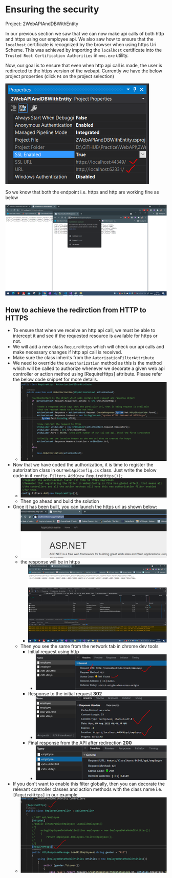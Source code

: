 # Ensuring the security

Project: 2WebAPIAndDBWithEntity

In our previous section we saw that we can now make api calls of both http and https using our employee api. We also saw how to ensure that the `localhost` certificate is recognized by the browser when using https Uri Scheme. This was achieved by importing the `localhost` certificate into the `Trusted Root Certification Authorities` in `mmc.exe` utility.

Now, our goal is to ensure that even when http api call is made, the user is redirected to the https version of the webapi. Currently we have the below project properties (click `F4` on the project selection)

![properties](./images/14.PNG)

So we know that both the endpoint i.e. https and http are working fine as below

![endpoints](./images/15.png)

## How to achieve the redirction from HTTP to HTTPS

- To ensure that when we receive an http api call, we must be able to intercept it and see if the requested resource is available for https or not.
- We will add a new class `RequireHttps` which will check our api calls and make necessary changes if http api call is received.
- Make sure the class inherits from the `AutorizationFilterAttribute`
- We need to override the `OnAuthorization` method as this is the method which will be called to authorize whenever we decorate a given web api controller or action method using \[RequireHttps\] attribute. Please refer the below code snippet for more details.
  - ![code](./images/16.PNG)
- Now that we have coded the authorization, it is time to register the autorization class in our `WebApiConfig.cs` class. Just write the below code in it `config.Filters.Add(new RequireHttps());`
  - ![register the https filter](./images/23.PNG)
  - Then go ahead and build the solution
- Once it has been built, you can launch the https url as shown below:
  - ![http launch](./images/17.PNG)
  - the response will be in https
    - ![https response](./images/19.png)
  - Then you see the same from the network tab in chrome dev tools
    - Initial request using http
      - ![network tab](./images/20.PNG)
    - Response to the initial request **302**
      - ![response for intital request](./images/21.PNG)
    - Final response from the API after redirection **200**
      - ![finally](./images/22.PNG)
- If you don't want to enable this filter globally, then you can decorate the relevant controller classes and action methods with the class name i.e. `[RequireHttps]` in our example
  - ![granular](./images/24.PNG)
